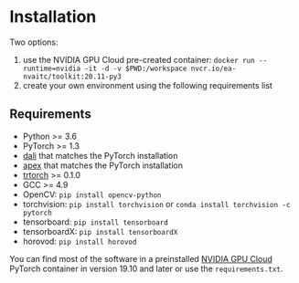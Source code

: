 # Installation

Two options:
 1. use the NVIDIA GPU Cloud pre-created container: `docker run --runtime=nvidia -it -d -v $PWD:/workspace nvcr.io/ea-nvaitc/toolkit:20.11-py3`
 1. create your own environment using the following requirements list
 
## Requirements
- Python >= 3.6
- PyTorch >= 1.3
- [dali](https://github.com/NVIDIA/DALI#installing-or-building-dali) that matches the PyTorch installation
- [apex](https://github.com/NVIDIA/apex) that matches the PyTorch installation
- [trtorch](https://github.com/NVIDIA/TRTorch) >= 0.1.0
- GCC >= 4.9
- OpenCV: `pip install opencv-python`
- torchvision: `pip install torchvision` or `conda install torchvision -c pytorch`
- tensorboard: `pip install tensorboard`
- tensorboardX: `pip install tensorboardX`
- horovod: `pip install horovod`


You can find most of the software in a preinstalled [NVIDIA GPU Cloud](ngc.nvidia.com) PyTorch container in version 19.10 and later or use the `requirements.txt`.

